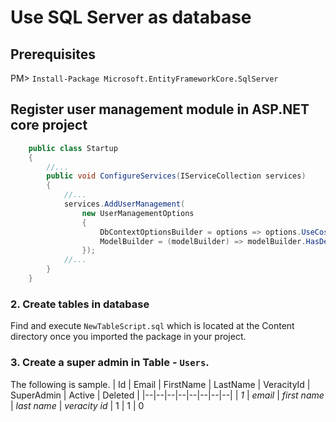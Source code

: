 # Use SQL Server as database

## Prerequisites
PM> `Install-Package Microsoft.EntityFrameworkCore.SqlServer`

## Register user management module in ASP.NET core project
```cs
    public class Startup
    {
        //...
        public void ConfigureServices(IServiceCollection services)
        {
            //...
            services.AddUserManagement(
                new UserManagementOptions
                {
                    DbContextOptionsBuilder = options => options.UseCosmos("***Connection string***", "UserManagement"),
                    ModelBuilder = (modelBuilder) => modelBuilder.HasDefaultContainer("User"),
                });
            //...
        }
    }
```

### 2. Create tables in database
Find and execute `NewTableScript.sql` which is located at the Content directory once you imported the package in your project.

### 3. Create a super admin in Table - `Users`. 
The following is sample.
| Id | Email | FirstName | LastName | VeracityId | SuperAdmin | Active | Deleted |
|--|--|--|--|--|--|--|--|
| *1* | *email* | *first name* | *last name* | *veracity id* | 1 | 1 | 0